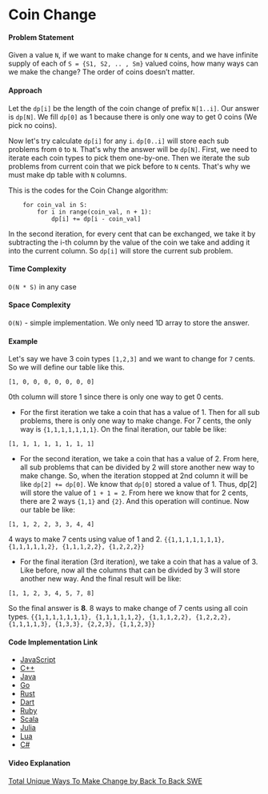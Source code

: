 # Coin Change

#### Problem Statement
Given a value `N`, if we want to make change for `N` cents, and we have infinite supply of each of `S = {S1, S2, .. , Sm}` valued coins, how many ways can we make the change? The order of coins doesn’t matter.

#### Approach
Let the `dp[i]` be the length of the coin change of prefix `N[1..i]`. Our answer is `dp[N]`.
We fill `dp[0]` as 1 because there is only one way to get 0 coins (We pick no coins).

Now let's try calculate `dp[i]` for any `i`. `dp[0..i]` will store each sub problems from `0` to `N`. That's why the answer will be `dp[N]`. First, we need to iterate each coin types to pick them one-by-one. Then we iterate the sub problems from current coin that we pick before  to `N` cents. That's why we must make dp table with `N` columns.

This is the codes for the Coin Change algorithm:
```
    for coin_val in S:
        for i in range(coin_val, n + 1):
            dp[i] += dp[i - coin_val]
```

In the second iteration, for every cent that can be exchanged, we take it by subtracting the i-th column by the value of the coin we take and adding it into the current column. So `dp[i]` will store the current sub problem.

#### Time Complexity
`O(N * S)` in any case

#### Space Complexity
`O(N)` - simple implementation. We only need 1D array to store the answer.

#### Example
Let's say we have 3 coin types `[1,2,3]` and we want to change for `7` cents. So we will define our table like this.
```
[1, 0, 0, 0, 0, 0, 0, 0]
```
0th column will store 1 since there is only one way to get 0 cents.

* For the first iteration we take a coin that has a value of 1. Then for all sub problems, there is only one way to make change. For 7 cents, the only way is `{1,1,1,1,1,1,1}`. On the final iteration, our table be like:
```
[1, 1, 1, 1, 1, 1, 1, 1]
```

* For the second iteration, we take a coin that has a value of 2. From here, all sub problems that can be divided by 2 will store another new way to make change. So, when the iteration stopped at 2nd column it will be like `dp[2] += dp[0]`. We know that `dp[0]` stored a value of 1. Thus, dp[2] will store the value of `1 + 1 = 2`. From here we know that for 2 cents, there are 2 ways `{1,1}` and `{2}`. And this operation will continue. Now our table be like:
```
[1, 1, 2, 2, 3, 3, 4, 4]
```
4 ways to make 7 cents using value of 1 and 2. `{{1,1,1,1,1,1,1}, {1,1,1,1,1,2}, {1,1,1,2,2}, {1,2,2,2}}`

* For the final iteration (3rd iteration), we take a coin that has a value of 3. Like before, now all the columns that can be divided by 3 will store another new way. And the final result will be like:
```
[1, 1, 2, 3, 4, 5, 7, 8]
```
So the final answer is **8**. 8 ways to make change of 7 cents using all coin types. `{{1,1,1,1,1,1,1}, {1,1,1,1,1,2}, {1,1,1,2,2}, {1,2,2,2}, {1,1,1,1,3}, {1,3,3}, {2,2,3}, {1,1,2,3}}`

#### Code Implementation Link
- [JavaScript](https://github.com/CloudArmor/JavaScript/blob/master/Dynamic-Programming/CoinChange.js)
- [C++](https://github.com/CloudArmor/C-Plus-Plus/blob/master/dynamic_programming/coin_change.cpp)
- [Java](https://github.com/CloudArmor/Java/blob/master/src/main/java/com/thealgorithms/greedyalgorithms/CoinChange.java)
- [Go](https://github.com/CloudArmor/Go/blob/master/dynamic/coinchange.go)
- [Rust](https://github.com/CloudArmor/Rust/blob/master/src/dynamic_programming/coin_change.rs)
- [Dart](https://github.com/CloudArmor/Dart/blob/master/dynamic_programming/coin_change.dart)
- [Ruby](https://github.com/CloudArmor/Ruby/blob/master/dynamic_programming/coin_change.rb)
- [Scala](https://github.com/CloudArmor/Scala/blob/master/src/main/scala/DynamicProgramming/CoinChange.scala)
- [Julia](https://github.com/CloudArmor/Julia/blob/main/src/dynamic_programming/coin_change.jl)
- [Lua](https://github.com/CloudArmor/Lua/blob/main/src/misc/coin_change.lua)
- [C#](https://github.com/CloudArmor/C-Sharp/blob/master/Algorithms/Problems/DynamicProgramming/CoinChange/DynamicCoinChangeSolver.cs)

#### Video Explanation
[Total Unique Ways To Make Change by Back To Back SWE](https://www.youtube.com/watch?v=DJ4a7cmjZY0)
